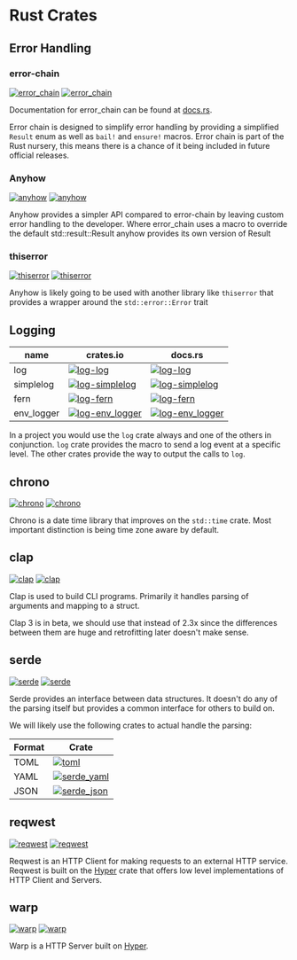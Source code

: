 # Rust Crates <!-- omit in toc -->

## Error Handling

### error-chain

[![error_chain](https://img.shields.io/crates/v/error_chain.svg?style=flat-square&label=error_chain%20crates.io)](https://crates.io/crates/error_chain)
[![error_chain](https://img.shields.io/crates/v/error_chain.svg?style=flat-square&label=error_chain%20docs.rs)](https://docs.rs/error_chain)

Documentation for error_chain can be found at [docs.rs](https://docs.rs/error-chain).

Error chain is designed to simplify error handling by providing a simplified `Result` enum as well as `bail!` and `ensure!` macros.
Error chain is part of the Rust nursery, this means there is a chance of it being included in future official releases.

### Anyhow

[![anyhow](https://img.shields.io/crates/v/anyhow.svg?style=flat-square&label=anyhow%20crates.io)](https://crates.io/crates/anyhow)
[![anyhow](https://img.shields.io/crates/v/anyhow.svg?style=flat-square&label=anyhow%20docs.rs)](https://docs.rs/anyhow)

Anyhow provides a simpler API compared to error-chain by leaving custom error handling to the developer.
Where error_chain uses a macro to override the default std::result::Result anyhow provides its own version of Result

### thiserror

[![thiserror](https://img.shields.io/crates/v/thiserror.svg?style=flat-square&label=thiserror%20crates.io)](https://crates.io/crates/thiserror)
[![thiserror](https://img.shields.io/crates/v/thiserror.svg?style=flat-square&label=thiserror%20docs.rs)](https://docs.rs/thiserror)

Anyhow is likely going to be used with another library like `thiserror` that provides a wrapper around the `std::error::Error` trait

## Logging

| name       | crates.io                                                                                                                         | docs.rs                                                                                                                  |
| ---------- | --------------------------------------------------------------------------------------------------------------------------------- | ------------------------------------------------------------------------------------------------------------------------ |
| log        | [![log-log](https://img.shields.io/crates/v/log.svg?style=flat-square&label=)](https://crates.io/crates/log)                      | [![log-log](https://img.shields.io/crates/v/log.svg?style=flat-square&label=)](https://docs.rs/log)                      |
| simplelog  | [![log-simplelog](https://img.shields.io/crates/v/simplelog.svg?style=flat-square&label=)](https://crates.io/crates/simplelog)    | [![log-simplelog](https://img.shields.io/crates/v/simplelog.svg?style=flat-square&label=)](https://docs.rs/simplelog)    |
| fern       | [![log-fern](https://img.shields.io/crates/v/fern.svg?style=flat-square&label=)](https://crates.io/crates/fern)                   | [![log-fern](https://img.shields.io/crates/v/fern.svg?style=flat-square&label=)](https://docs.rs/fern)                   |
| env_logger | [![log-env_logger](https://img.shields.io/crates/v/env_logger.svg?style=flat-square&label=)](https://crates.io/crates/env_logger) | [![log-env_logger](https://img.shields.io/crates/v/env_logger.svg?style=flat-square&label=)](https://docs.rs/env_logger) |

In a project you would use the `log` crate always and one of the others in conjunction. `log` crate provides the macro to send a log event at a specific level. The other crates provide the way to output the calls to `log`.

## chrono

[![chrono](https://img.shields.io/crates/v/chrono.svg?style=flat-square&label=chrono%20crates.io)](https://crates.io/crates/chrono)
[![chrono](https://img.shields.io/crates/v/chrono.svg?style=flat-square&label=chrono%20docs.rs)](https://docs.rs/chrono)

Chrono is a date time library that improves on the `std::time` crate. Most important distinction is being time zone aware by default.

## clap

[![clap](https://img.shields.io/crates/v/clap.svg?style=flat-square&label=clap%20crates.io)](https://crates.io/crates/clap)
[![clap](https://img.shields.io/crates/v/clap.svg?style=flat-square&label=clap%20docs.rs)](https://docs.rs/clap)

Clap is used to build CLI programs. Primarily it handles parsing of arguments and mapping to a struct.

Clap 3 is in beta, we should use that instead of 2.3x since the differences between them are huge and retrofitting later doesn't make sense.

## serde

[![serde](https://img.shields.io/crates/v/serde.svg?style=flat-square&label=serde%20crates.io)](https://crates.io/crates/serde)
[![serde](https://img.shields.io/crates/v/serde.svg?style=flat-square&label=serde%20docs.rs)](https://docs.rs/serde)

Serde provides an interface between data structures. It doesn't do any of the parsing itself but provides a common interface for others to build on.

We will likely use the following crates to actual handle the parsing:

| Format | Crate                                                                                                                         |
| ------ | ----------------------------------------------------------------------------------------------------------------------------- |
| TOML   | [![toml](https://img.shields.io/crates/v/toml.svg?style=flat-square&label=)](https://crates.io/crates/toml)                   |
| YAML   | [![serde_yaml](https://img.shields.io/crates/v/serde_yaml.svg?style=flat-square&label=)](https://crates.io/crates/serde_yaml) |
| JSON   | [![serde_json](https://img.shields.io/crates/v/serde_json.svg?style=flat-square&label=)](https://crates.io/crates/serde_json) |

## reqwest

[![reqwest](https://img.shields.io/crates/v/reqwest.svg?style=flat-square&label=reqwest%20crates.io)](https://crates.io/crates/reqwest)
[![reqwest](https://img.shields.io/crates/v/reqwest.svg?style=flat-square&label=reqwest%20docs.rs)](https://docs.rs/reqwest)

Reqwest is an HTTP Client for making requests to an external HTTP service. Reqwest is built on the [Hyper](https://github.com/hyperium/hyper) crate that offers low level implementations of HTTP Client and Servers.

## warp

[![warp](https://img.shields.io/crates/v/warp.svg?style=flat-square&label=warp%20crates.io)](https://crates.io/crates/warp)
[![warp](https://img.shields.io/crates/v/warp.svg?style=flat-square&label=warp%20docs.rs)](https://docs.rs/warp)

Warp is a HTTP Server built on [Hyper](https://github.com/hyperium/hyper).
